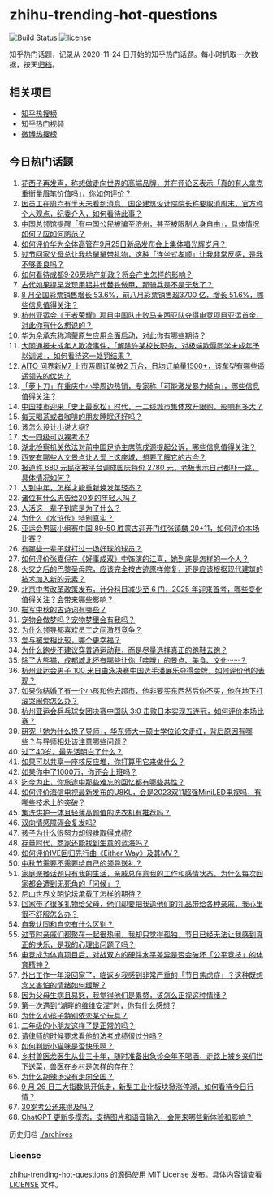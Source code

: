 # zhihu-trending-hot-questions

[![Build Status](https://github.com/justjavac/zhihu-trending-hot-questions/workflows/ci/badge.svg?branch=master)](https://github.com/justjavac/zhihu-trending-hot-questions/actions)
[![license](https://img.shields.io/github/license/justjavac/zhihu-trending-hot-questions)](https://github.com/justjavac/zhihu-trending-hot-questions/blob/master/LICENSE)

知乎热门话题，记录从 2020-11-24
日开始的知乎热门话题。每小时抓取一次数据，按天[归档](./archives)。

## 相关项目

- [知乎热搜榜](https://github.com/justjavac/zhihu-trending-top-search)
- [知乎热门视频](https://github.com/justjavac/zhihu-trending-hot-video)
- [微博热搜榜](https://github.com/justjavac/weibo-trending-hot-search)

## 今日热门话题

<!-- BEGIN -->
<!-- 最后更新时间 Wed Sep 27 2023 07:14:45 GMT+0800 (China Standard Time) -->

1. [花西子再发声，称想做走向世界的高端品牌，并在评论区表示「真的有人拿克重衡量眉笔价值吗」，你如何评价？](https://www.zhihu.com/question/623870444)
1. [因员工在周六有半天未看到消息，国企建筑设计院院长称要取消周末，官方称个人观点，纪委介入，如何看待此事？](https://www.zhihu.com/question/623837459)
1. [中国总领馆提醒「有中国公民被骗至济州，甚至被限制人身自由」，具体情况如何？应如何防范？](https://www.zhihu.com/question/623810229)
1. [如何评价华为全体高管在9月25日新品发布会上集体唱光辉岁月？](https://www.zhihu.com/question/623734762)
1. [过节回家父母总让我给舅舅带礼物，这种「连坐式孝顺」让我非常反感，是我不够善良吗？](https://www.zhihu.com/question/623836591)
1. [如何看待成都9·26房地产新政？将会产生怎样的影响？](https://www.zhihu.com/question/623847078)
1. [古代如果提早发现用铝并代替铁做甲，那骑兵是不是无敌了？](https://www.zhihu.com/question/623664747)
1. [8 月全国彩票销售增长 53.6%，前八月彩票销售超3700 亿，增长 51.6%，哪些信息值得关注？](https://www.zhihu.com/question/623845840)
1. [杭州亚运会《王者荣耀》项目中国队击败马来西亚队夺得电竞项目亚运首金，对此你有什么想说的？](https://www.zhihu.com/question/623897626)
1. [华为余承东称鸿蒙原生应用全面启动，对此你有哪些期待？](https://www.zhihu.com/question/623690968)
1. [大同通报未成年人欺凌事件，「解除许某校长职务，对极端欺辱同学未成年予以训诫」，如何看待这一处罚结果？](https://www.zhihu.com/question/623833213)
1. [AITO 问界新M7 上市两周订单破2 万台，日均订单量1500+，该车型有哪些遥遥领先的优势？](https://www.zhihu.com/question/623694107)
1. [「萝卜刀」在重庆中小学周边热销，专家称「可能激发暴力倾向」，哪些信息值得关注？](https://www.zhihu.com/question/623646810)
1. [中国楼市迎来「史上最宽松」时代，一二线城市集体放开限购，影响有多大？](https://www.zhihu.com/question/623109967)
1. [每天喝茶或者咖啡的朋友睡眠还好吗？](https://www.zhihu.com/question/274940870)
1. [该怎么设计小说大纲?](https://www.zhihu.com/question/522754151)
1. [大一四级可以裸考不?](https://www.zhihu.com/question/621931830)
1. [湖北检察机关依法对前中国足协主席陈戌源提起公诉，哪些信息值得关注？](https://www.zhihu.com/question/623846128)
1. [西安有哪些人文景点让人爱上这座城，想要了解它的古今？](https://www.zhihu.com/question/606597673)
1. [报道称 680 元民宿被平台调成国庆特价 2780 元，老板表示自己都吓一跳，具体情况如何？](https://www.zhihu.com/question/623820542)
1. [人到中年，怎样才能重新焕发年轻态？](https://www.zhihu.com/question/623683609)
1. [诸位有什么忠告给20岁的年轻人吗？](https://www.zhihu.com/question/487419230)
1. [人活这一辈子到底是为了什么？](https://www.zhihu.com/question/351693565)
1. [为什么《水浒传》特别真实？](https://www.zhihu.com/question/445932631)
1. [亚运会男篮小组赛中国 89-50 胜蒙古迎开门红张镇麟 20+11，如何评价本场比赛？](https://www.zhihu.com/question/623924762)
1. [有哪些一辈子就打过一场好球的球员？](https://www.zhihu.com/question/623667786)
1. [如何评价张嘉倪在《好事成双》中饰演的江喜，她到底是怎样的一个人？](https://www.zhihu.com/question/623645668)
1. [火灾之后的巴黎圣母院，应该完全按古迹原样修复，还是应该根据现代建筑的技术加入新的元素？](https://www.zhihu.com/question/320439466)
1. [北京中考改革政策发布，计分科目减少至 6 门，2025 年迎来首考，哪些变化值得关注？会带来哪些影响？](https://www.zhihu.com/question/623845469)
1. [描写中秋的古诗词有哪些？](https://www.zhihu.com/question/623855527)
1. [宠物会做梦吗？宠物梦里会有我吗？](https://www.zhihu.com/question/622358054)
1. [为什么领导都喜欢员工之间激烈竞争？](https://www.zhihu.com/question/623263460)
1. [爱与被爱相比较，哪个更幸福？](https://www.zhihu.com/question/622499402)
1. [为什么跑步不建议穿普通运动鞋，而是尽量选择真正的跑鞋去跑？](https://www.zhihu.com/question/621949828)
1. [除了大熊猫，成都城北还有哪些让你「哇哦」的景点、美食、文化······？](https://www.zhihu.com/question/623686654)
1. [杭州亚运会男子 100 米自由泳决赛中国选手潘展乐夺得金牌，如何评价他的表现？](https://www.zhihu.com/question/623583294)
1. [如果你结婚了有一个小孩和他去超市，他非要买东西然后你不买，他在地下打滚哭闹你怎么办？](https://www.zhihu.com/question/616940806)
1. [杭州亚运会乒乓球女团决赛中国队 3:0 击败日本实现五连冠，如何评价本场比赛？](https://www.zhihu.com/question/623850955)
1. [研究「她为什么换了导师」，华东师大一硕士学位论文走红，背后原因有哪些？与导师相处该注意哪些问题？](https://www.zhihu.com/question/623801991)
1. [过了40岁，最先活明白了什么？](https://www.zhihu.com/question/468642801)
1. [如果可以共享一座核反应堆，你打算用它来做什么？](https://www.zhihu.com/question/622766190)
1. [如果你中了1000万，你还会上班吗？](https://www.zhihu.com/question/623693350)
1. [迄今为止，你旅途中那些难忘的回忆都有哪些共性？](https://www.zhihu.com/question/622787940)
1. [如何评价海信电视最新发布的U8KL，会是2023双11超强MiniLED电视吗，有哪些技术上的突破？](https://www.zhihu.com/question/623854835)
1. [集洗烘护一体且轻薄高颜值的洗衣机有推荐吗？](https://www.zhihu.com/question/623833608)
1. [双向情感障碍会复发吗?](https://www.zhihu.com/question/615923283)
1. [孩子为什么很努力却很难取得成绩?](https://www.zhihu.com/question/622525141)
1. [存量时代，商家还能找到生意的蓝海吗？](https://www.zhihu.com/question/623842651)
1. [如何评价IVE回归先行曲《Either Way》及其MV？](https://www.zhihu.com/question/623711962)
1. [中秋节需要不需要给自己的领导送礼？](https://www.zhihu.com/question/621632996)
1. [家庭聚餐话题只有我的生活，亲戚总在意我的工作和感情状态，为什么每次回家都会遭到无死角的「问候」？](https://www.zhihu.com/question/621810936)
1. [尼山世界文明论坛承载了怎样的期待？](https://www.zhihu.com/question/623578580)
1. [回家带了很多礼物给父母，他们却要把我送他们的礼品带给各种亲戚，我心里很不舒服怎么办？](https://www.zhihu.com/question/621684276)
1. [自我认同和自恋有什么区别？](https://www.zhihu.com/question/622485941)
1. [过节时亲戚们都聚在一起很热闹，我却只觉得孤独，节日已经无法让我感到真正的快乐，是我的心理出问题了吗？](https://www.zhihu.com/question/621811519)
1. [电竞成为体育项目后，对战双方的硬件水平差异是否会破坏「公平竞技」的体育精神？](https://www.zhihu.com/question/623751415)
1. [外出工作一年没回家了，临返乡我感到非常严重的「节日焦虑症」？这种既想念又害怕的情绪如何缓解？](https://www.zhihu.com/question/621684243)
1. [因为父母生病且易怒，我觉得他们是累赘，该怎么正视这种情绪？](https://www.zhihu.com/question/622516251)
1. [第一次遇到“湖畔的维维安涅”时，你有什么感想？](https://www.zhihu.com/question/623424754)
1. [为什么小孩子特别依恋某个玩具？](https://www.zhihu.com/question/572640446)
1. [二年级的小朋友这样子是正常的吗？](https://www.zhihu.com/question/622660003)
1. [请律师的时候要求看他的法考成绩很过分吗？](https://www.zhihu.com/question/623825033)
1. [如何判断小猫咪是否快乐啊？](https://www.zhihu.com/question/623212881)
1. [乡村兽医龙医生从业三十年，随时准备出急诊全年不喝酒，走路上被乡亲们拦下送菜，兽医在乡村是怎样的存在？](https://www.zhihu.com/question/623562414)
1. [为什么胡辣汤没有走向全国？](https://www.zhihu.com/question/67129683)
1. [9 月 26 日三大指数低开低走，新型工业化板块掀涨停潮，如何看待今日行情？](https://www.zhihu.com/question/623806540)
1. [30岁考公还来得及吗？](https://www.zhihu.com/question/622696481)
1. [ChatGPT 更新多模态，支持图片和语音输入，会带来哪些新体验和影响？](https://www.zhihu.com/question/623754426)

<!-- END -->

历史归档 [./archives](./archives)

### License

[zhihu-trending-hot-questions](https://github.com/justjavac/zhihu-trending-hot-questions)
的源码使用 MIT License 发布。具体内容请查看 [LICENSE](./LICENSE) 文件。
